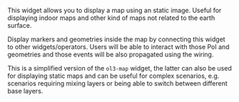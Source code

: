 This widget allows you to display a map using an static image. Useful for
displaying indoor maps and other kind of maps not related to the earth
surface.

Display markers and geometries inside the map by connecting this widget to other
widgets/operators. Users will be able to interact with those PoI and geometries
and those events will be also propagated using the wiring.

This is a simplified version of the `ol3-map` widget, the latter can also be
used for displaying static maps and can be useful for complex scenarios, e.g.
scenarios requiring mixing layers or being able to switch between different
base layers.
